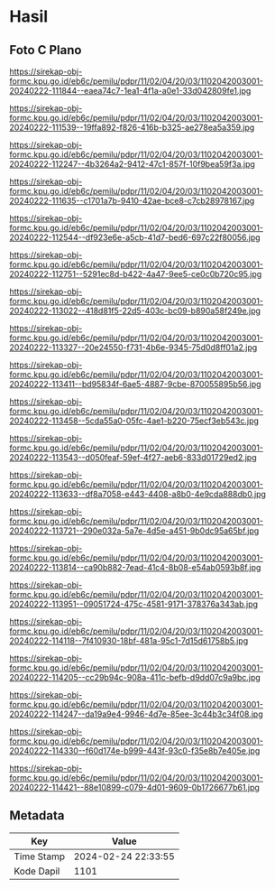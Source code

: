 # Hasil

## Foto C Plano

https://sirekap-obj-formc.kpu.go.id/eb6c/pemilu/pdpr/11/02/04/20/03/1102042003001-20240222-111844--eaea74c7-1ea1-4f1a-a0e1-33d042809fe1.jpg

https://sirekap-obj-formc.kpu.go.id/eb6c/pemilu/pdpr/11/02/04/20/03/1102042003001-20240222-111539--19ffa892-f826-416b-b325-ae278ea5a359.jpg

https://sirekap-obj-formc.kpu.go.id/eb6c/pemilu/pdpr/11/02/04/20/03/1102042003001-20240222-112247--4b3264a2-9412-47c1-857f-10f9bea59f3a.jpg

https://sirekap-obj-formc.kpu.go.id/eb6c/pemilu/pdpr/11/02/04/20/03/1102042003001-20240222-111635--c1701a7b-9410-42ae-bce8-c7cb28978167.jpg

https://sirekap-obj-formc.kpu.go.id/eb6c/pemilu/pdpr/11/02/04/20/03/1102042003001-20240222-112544--df923e6e-a5cb-41d7-bed6-697c22f80056.jpg

https://sirekap-obj-formc.kpu.go.id/eb6c/pemilu/pdpr/11/02/04/20/03/1102042003001-20240222-112751--5291ec8d-b422-4a47-9ee5-ce0c0b720c95.jpg

https://sirekap-obj-formc.kpu.go.id/eb6c/pemilu/pdpr/11/02/04/20/03/1102042003001-20240222-113022--418d81f5-22d5-403c-bc09-b890a58f249e.jpg

https://sirekap-obj-formc.kpu.go.id/eb6c/pemilu/pdpr/11/02/04/20/03/1102042003001-20240222-113327--20e24550-f731-4b6e-9345-75d0d8ff01a2.jpg

https://sirekap-obj-formc.kpu.go.id/eb6c/pemilu/pdpr/11/02/04/20/03/1102042003001-20240222-113411--bd95834f-6ae5-4887-9cbe-870055895b56.jpg

https://sirekap-obj-formc.kpu.go.id/eb6c/pemilu/pdpr/11/02/04/20/03/1102042003001-20240222-113458--5cda55a0-05fc-4ae1-b220-75ecf3eb543c.jpg

https://sirekap-obj-formc.kpu.go.id/eb6c/pemilu/pdpr/11/02/04/20/03/1102042003001-20240222-113543--d050feaf-59ef-4f27-aeb6-833d01729ed2.jpg

https://sirekap-obj-formc.kpu.go.id/eb6c/pemilu/pdpr/11/02/04/20/03/1102042003001-20240222-113633--df8a7058-e443-4408-a8b0-4e9cda888db0.jpg

https://sirekap-obj-formc.kpu.go.id/eb6c/pemilu/pdpr/11/02/04/20/03/1102042003001-20240222-113721--290e032a-5a7e-4d5e-a451-9b0dc95a65bf.jpg

https://sirekap-obj-formc.kpu.go.id/eb6c/pemilu/pdpr/11/02/04/20/03/1102042003001-20240222-113814--ca90b882-7ead-41c4-8b08-e54ab0593b8f.jpg

https://sirekap-obj-formc.kpu.go.id/eb6c/pemilu/pdpr/11/02/04/20/03/1102042003001-20240222-113951--09051724-475c-4581-9171-378376a343ab.jpg

https://sirekap-obj-formc.kpu.go.id/eb6c/pemilu/pdpr/11/02/04/20/03/1102042003001-20240222-114118--7f410930-18bf-481a-95c1-7d15d61758b5.jpg

https://sirekap-obj-formc.kpu.go.id/eb6c/pemilu/pdpr/11/02/04/20/03/1102042003001-20240222-114205--cc29b94c-908a-411c-befb-d9dd07c9a9bc.jpg

https://sirekap-obj-formc.kpu.go.id/eb6c/pemilu/pdpr/11/02/04/20/03/1102042003001-20240222-114247--da19a9e4-9946-4d7e-85ee-3c44b3c34f08.jpg

https://sirekap-obj-formc.kpu.go.id/eb6c/pemilu/pdpr/11/02/04/20/03/1102042003001-20240222-114330--f60d174e-b999-443f-93c0-f35e8b7e405e.jpg

https://sirekap-obj-formc.kpu.go.id/eb6c/pemilu/pdpr/11/02/04/20/03/1102042003001-20240222-114421--88e10899-c079-4d01-9609-0b1726677b61.jpg


## Metadata

| Key        | Value               |
| ---------- | ------------------- |
| Time Stamp | 2024-02-24 22:33:55 |
| Kode Dapil | 1101                |



